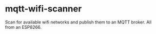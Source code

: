 # mqtt-wifi-scanner
Scan for available wifi networks and publish them to an MQTT broker. All from an ESP8266.
